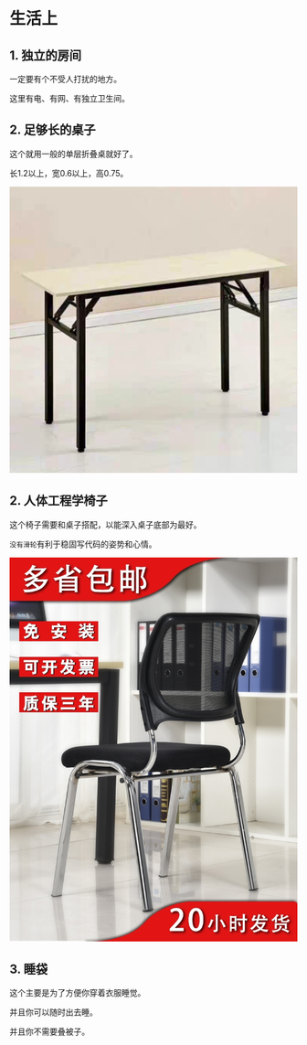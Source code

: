 # 生活上

## 1. 独立的房间

一定要有个不受人打扰的地方。

这里有电、有网、有独立卫生间。

## 2. 足够长的桌子

这个就用一般的单层折叠桌就好了。

长1.2以上，宽0.6以上，高0.75。

![](../../.gitbook/assets/screenshot_20210209-165437_-2.png)

## 2. 人体工程学椅子

这个椅子需要和桌子搭配，以能深入桌子底部为最好。

`没有滑轮`有利于稳固写代码的姿势和心情。

![](../../.gitbook/assets/tb_image_share_1612860979989.jpg)

## 3. 睡袋

这个主要是为了方便你穿着衣服睡觉。

并且你可以随时出去睡。

并且你不需要叠被子。


